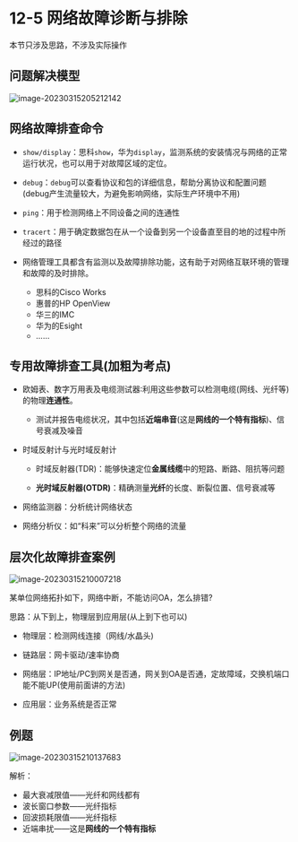 # 12-5 网络故障诊断与排除

本节只涉及思路，不涉及实际操作

## 问题解决模型

![image-20230315205212142](https://img.yatjay.top/md/image-20230315205212142.png)

## 网络故障排查命令

- `show/display`：思科`show`，华为`display`，监测系统的安装情况与网络的正常运行状况，也可以用于对故障区域的定位。

- `debug`：`debug`可以查看协议和包的详细信息，帮助分离协议和配置问题(debug产生流量较大，为避免影响网络，实际生产环境中不用)

- `ping`：用于检测网络上不同设备之间的连通性

- `tracert`：用于确定数据包在从一个设备到另一个设备直至目的地的过程中所经过的路径

- 网络管理工具都含有监测以及故障排除功能，这有助于对网络互联环境的管理和故障的及时排除。
  - 思科的Cisco Works 
  - 惠普的HP OpenView
  - 华三的IMC
  - 华为的Esight
  - ……

## 专用故障排查工具(加粗为考点)

- 欧姆表、数字万用表及电缆测试器∶利用这些参数可以检测电缆(网线、光纤等)的物理**连通性**。
  - 测试并报告电缆状况，其中包括**近端串音**(这是**网线的一个特有指标**)、信号衰减及噪音

- 时域反射计与光时域反射计

  - 时域反射器(TDR)：能够快速定位**金属线缆**中的短路、断路、阻抗等问题

  - **光时域反射器(OTDR)**：精确测量**光纤**的长度、断裂位置、信号衰减等

- 网络监测器：分析统计网络状态

- 网络分析仪：如“科来”可以分析整个网络的流量

## 层次化故障排查案例

![image-20230315210007218](https://img.yatjay.top/md/image-20230315210007218.png)

某单位网络拓扑如下，网络中断，不能访问OA，怎么排错?

思路：从下到上，物理层到应用层(从上到下也可以)

- 物理层：检测网线连接（网线/水晶头)

- 链路层：网卡驱动/速率协商

- 网络层：IP地址/PC到网关是否通，网关到OA是否通，定故障域，交换机端口能不能UP(使用前面讲的方法)

- 应用层：业务系统是否正常

## 例题

![image-20230315210137683](https://img.yatjay.top/md/image-20230315210137683.png)

解析：

- 最大衰减限值——光纤和网线都有
- 波长窗口参数——光纤指标
- 回波损耗限值——光纤指标
- 近端串扰——这是**网线的一个特有指标**